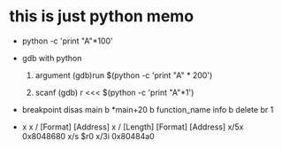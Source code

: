 
# this is just python memo



-
  python -c 'print "A"*100'


- gdb with python
  1. argument 
    (gdb)run $(python -c 'print "A" * 200')

  2. scanf
    (gdb) r <<< $(python -c 'print "A"*1')

- breakpoint
 disas main
 b *main+20
 b function_name
 info b
 delete br 1

- x
 x / [Format] [Address]
 x / [Length] [Format] [Address]
 x/5x 0x8048680
 x/s $r0
 x/3i 0x80484a0
